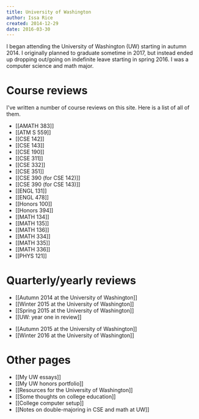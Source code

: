 ```yaml
---
title: University of Washington
author: Issa Rice
created: 2014-12-29
date: 2016-03-30
---
```


I began attending the University of Washington (UW) starting in autumn 2014. I originally planned to graduate sometime in 2017, but instead ended up dropping out/going on indefinite leave starting in spring 2016.
I was a computer science and math major.

# Course reviews

I've written a number of course reviews on this site.
Here is a list of all of them.

- [[AMATH 383]]
- [[ATM S 559]]
- [[CSE 142]]
- [[CSE 143]]
- [[CSE 190]]
- [[CSE 311]]
- [[CSE 332]]
- [[CSE 351]]
- [[CSE 390 (for CSE 142)]]
- [[CSE 390 (for CSE 143)]]
- [[ENGL 131]]
- [[ENGL 478]]
- [[Honors 100]]
- [[Honors 394]]
- [[MATH 134]]
- [[MATH 135]]
- [[MATH 136]]
- [[MATH 334]]
- [[MATH 335]]
- [[MATH 336]]
- [[PHYS 121]]

# Quarterly/yearly reviews

- [[Autumn 2014 at the University of Washington]]
- [[Winter 2015 at the University of Washington]]
- [[Spring 2015 at the University of Washington]]
- [[UW: year one in review]]

<!-- -->

- [[Autumn 2015 at the University of Washington]]
- [[Winter 2016 at the University of Washington]]

# Other pages

- [[My UW essays]]
- [[My UW honors portfolio]]
- [[Resources for the University of Washington]]
- [[Some thoughts on college education]]
- [[College computer setup]]
- [[Notes on double-majoring in CSE and math at UW]]

